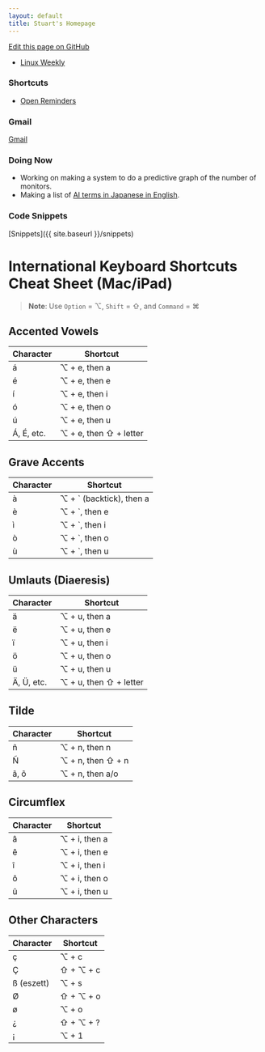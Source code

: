 ```yaml
---
layout: default
title: Stuart's Homepage
---
```

[Edit this page on GitHub](https://github.com/stuartcw/homepage/edit/master/index.md)

* [Linux Weekly](https://lwn.net/free/)

### Shortcuts

* [Open Reminders](shortcuts://open-shortcut?name=Open%20my%20Today%20list)

### Gmail

[Gmail](https://mail.google.com/mail/u/0/#inbox)

### Doing Now
* Working on making a system to do a predictive graph of the number of monitors.
* Making a list of [AI terms in Japanese in English](https://github.com/87zero/Japanese-Vocab-For-Machine-Learning-And-AI).

### Code Snippets

[Snippets]({{ site.baseurl }}/snippets)

# International Keyboard Shortcuts Cheat Sheet (Mac/iPad)

> **Note**: Use `Option` = ⌥, `Shift` = ⇧, and `Command` = ⌘

## Accented Vowels

| Character | Shortcut                  |
|-----------|---------------------------|
| á         | ⌥ + e, then a             |
| é         | ⌥ + e, then e             |
| í         | ⌥ + e, then i             |
| ó         | ⌥ + e, then o             |
| ú         | ⌥ + e, then u             |
| Á, É, etc.| ⌥ + e, then ⇧ + letter    |

## Grave Accents

| Character | Shortcut                  |
|-----------|---------------------------|
| à         | ⌥ + ` (backtick), then a  |
| è         | ⌥ + `, then e             |
| ì         | ⌥ + `, then i             |
| ò         | ⌥ + `, then o             |
| ù         | ⌥ + `, then u             |

## Umlauts (Diaeresis)

| Character | Shortcut                  |
|-----------|---------------------------|
| ä         | ⌥ + u, then a             |
| ë         | ⌥ + u, then e             |
| ï         | ⌥ + u, then i             |
| ö         | ⌥ + u, then o             |
| ü         | ⌥ + u, then u             |
| Ä, Ü, etc.| ⌥ + u, then ⇧ + letter    |

## Tilde

| Character | Shortcut                  |
|-----------|---------------------------|
| ñ         | ⌥ + n, then n             |
| Ñ         | ⌥ + n, then ⇧ + n         |
| ã, õ      | ⌥ + n, then a/o           |

## Circumflex

| Character | Shortcut                  |
|-----------|---------------------------|
| â         | ⌥ + i, then a             |
| ê         | ⌥ + i, then e             |
| î         | ⌥ + i, then i             |
| ô         | ⌥ + i, then o             |
| û         | ⌥ + i, then u             |

## Other Characters

| Character | Shortcut                  |
|-----------|---------------------------|
| ç         | ⌥ + c                     |
| Ç         | ⇧ + ⌥ + c                 |
| ß (eszett)| ⌥ + s                     |
| Ø         | ⇧ + ⌥ + o                 |
| ø         | ⌥ + o                     |
| ¿         | ⇧ + ⌥ + ?                 |
| ¡         | ⌥ + 1                     |
